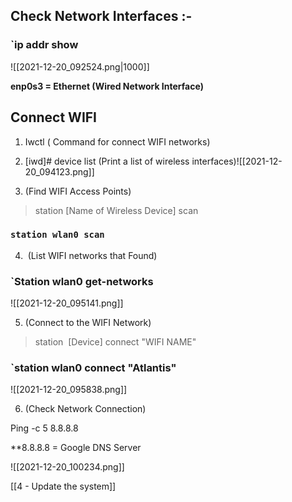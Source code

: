 ## Check Network Interfaces :-
### `ip addr show

![[2021-12-20_092524.png|1000]]

**enp0s3 = Ethernet (Wired Network Interface)**

## Connect WIFI

1. Iwctl ( Command for connect WIFI networks)
2. [iwd]# device list (Print a list of wireless interfaces)![[2021-12-20_094123.png]]

3.  (Find WIFI Access Points)

> station [Name of Wireless Device] scan

### `station wlan0 scan`

4.  (List WIFI networks that Found)

### `Station wlan0 get-networks

![[2021-12-20_095141.png]]

5. (Connect to the WIFI Network)

> station  [Device] connect "WIFI NAME"

### `station wlan0 connect "Atlantis"

![[2021-12-20_095838.png]]

6. (Check Network Connection)

Ping -c 5 8.8.8.8

**8.8.8.8 = Google DNS Server

![[2021-12-20_100234.png]]

[[4 - Update the system]]

